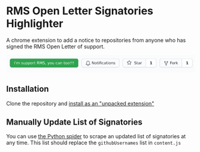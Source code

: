 # RMS Open Letter Signatories Highlighter

A chrome extension to add a notice to repositories from anyone who has signed the RMS Open Letter of support.

![Screenshot](./screenshot.jpeg)

## Installation

Clone the repository and [install as an "unpacked extension"](https://webkul.com/blog/how-to-install-the-unpacked-extension-in-chrome/)

## Manually Update List of Signatories

You can use [the Python spider](https://github.com/aaronbassett/rms-letter-spider) to scrape an updated list of signatories at any time. This list should replace the `githubUsernames` list in `content.js`
